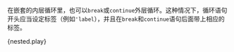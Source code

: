 在嵌套的内层循环里，也可以`break`或`continue`外层循环。这种情况下，循环语句开头应当设定标签（例如`'label`），并且在`break`和`continue`语句后面带上相应的标签。

{nested.play}
